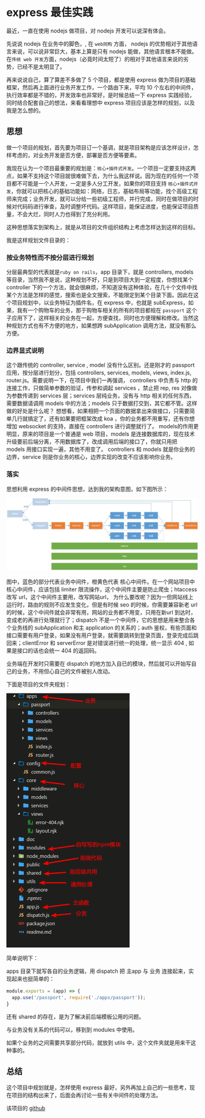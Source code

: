 # express 最佳实践

最近，一直在使用 nodejs 做项目，对 nodejs 开发可以说深有体会。

先说说 nodejs 在业务中的脚色，, 在 `web同构` 方面， nodejs 的优势相对于其他语言来说，可以说非常巨大，基本上算是只有 nodejs 能做，其他语言根本不能做。在`传统 web 开发`方面，nodejs（必竟时间太短了）的相对于其他语言来说的劣势，已经不是太明显了。

再来说说自己，算了算差不多做了 5 个项目，都是使用 express 做为项目的基础框架，然后再上面进行业务开发工作，一个路由下来，平均 10 个左右的中间件，执行效率都是不错的，开发效率也非常好，是时候总结一下 express 实践经验，同时结合配套自己的想法，来看看理想中 express 项目应该是怎样的规划，以及我是怎么想的。

## 思想
做一个项目的规划，首先要为项目订一个基调，就是项目架构是应该怎样设计，怎样考虑的，对业务开发是否方便，部署是否方便等要素。

我现在认为一个项目最重要的规划是：`核心+插件式开发`。一个项目一定要支持这两点，如果不支持这个项目就很难做下去，为什么我这样说。因为现在的任何一个项目都不可能是一个人开发，一定是多人分工开发，如果你的项目支持 `核心+插件式开发`，你就可以把核心的基础功能如：网络，日志，基础布局等功能，找个高级工程师来完成；业务开发，就可以分给一些初级工程师，并行完成，同时在做项目的时候对代码码进行审查，及时调整坏代码。这样项目，能保证进度，也能保证项目质量，不会大烂，同时人力也得到了充分利用。

这种思想落实到架构上，就是从项目的文件组织结构上考虑怎样达到这样的目标。

我是这样规划文件目录的：

### 按业务特性而不按分层进行规划
分层最典型的代表就是`ruby on rails`，app 目录下，就是 controllers, models等目录，当然我不是说，这种规划不好，只是到项目大到一定程度，你想找某个 controller 下的一个方法，就会很麻烦，不知道没有这种体验，在几十个文件中找某个方法是怎样的感觉，搜索也是全文搜索，不能限定到某个目录下面。因此在这个项目规划中，以业务特征为插件名，在 express 中，也就是 subExpress，如果，我有一个购物车的业务，那于购物车相关的所有的项目都规在 `passport` 这个子应用下了，这样相关的业务在一起，方便查找，同时也方便理解和修改。当然这种规划方式也有不方便的地方，如果想跨 subApplication 调用方法，就没有那么方便。

### 边界显式说明
这个跟传统的 controller, service , model 没有什么区别。还是刚才的 passport 应用，按分层进行划分，包括 controllers, services, models, views, index.js, router.js。需要说明一下，在项目中我们一再强调， controllers 中负责与 http 的连接工作，只做简单参数的验证，传参和调起 services ，禁止把 rep, res 对像做为参数传递到 services 层；services 层纯业务，没有与 http 相关的任何东西，需要数据请调用 models 中的方法；models 只于数据打交到，其它都不管。这样做的好处是什么呢？ 想想看，如果相把一个页面的数据拿出来做接口，只需要简单几行就搞定了，还有如果要把框架改成 koa ，你的业务都不用重写，还有你想增加 websocket 的支持，直接在 controllers 进行调整就行了。 models的作用更明显，原来的项目是一个普通是 web 项目，models 是连接数据库的，现在技术升级要前后端分离，不用数据库了，改成调用后端的接口了，你就只用把　models 用接口实现一遍，其他不用变了。 controllers 和 models 就是你业务的边界，service 则是你业务的核心，边界实现的改变不应该影响你业务。


### 落实
思想利用 express 的中间件思想，达到我的架构意图，如下图所示：

![frame](./images/framework.jpg)

图中，蓝色的部分代表业务中间件，橙黄色代表 核心中间件。在一个网站项目中核心中间件，应该包括 limiter 限流操作，这个中间件主要是防止爬虫；htaccess 改写 url，这个中间件主要用，改写网站url， 为什么要改呢？因为一但网站线上运行时，路由的规则不应发生变化，但是有时候 seo 的时候，你需要兼容新老 url 的时候，这个中间件就会非常有用，网站的业务都不用变，只用在新url 到达时，变成老的再进行处理就行了；dispatch 不是一个中间件，它的思想是用来整合各个业务线的 subApplication 和主 application 的关系的；auth 鉴权，有些页面和接口需要有用户登录，如果没有用户登录，就需要跳转到登录页面，登录完成后跳回来；clientError 和 serverError 是对错误进行统一的处理，统一显示 404 , 如果是接口的话也会统一 404 的返回码。

业务端在开发时只需要在 dispatch 的地方加入自已的模块，然后就可以开始写自己的业务，不用但心自己的文件被别人改动。

下面是项目的文件夹规划：

![dir](./images/dir.png)

简单说明下：

apps 目录下就写各自的业务逻辑，用 dispatch 把 主app 与 业务 连接起来，实现起来也挺简单的：

```js
module.exports = (app) => {
  app.use('/passport', require('./apps/passport'));
}
```

还有 shared 的存在，是为了解决前后端模板公用的问题。

与业务没有关系的代码可以，移到到 modules 中使用。

如果个业务的之间需要共享部分代码，就放到 utils 中，这个文件夹就是用来干这种事的。

## 总结
这个项目中规划就是，怎样使用 express 最好，另外再加上自己的一些思考，现在项目的结构出来了，后面会再讨论一些有关中间件的处理方法。

该项目的 [github](https://github.com/htoooth/express-boilerplate)



